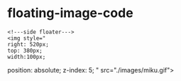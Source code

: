 # floating-image-code

	<!---side floater--->
	<img style="
	right: 520px;
	top: 380px;
	width:100px;
  position: absolute;
  z-index: 5;
" src="./images/miku.gif">
